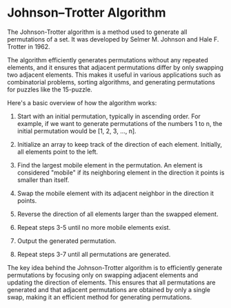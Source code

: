 # Johnson–Trotter Algorithm

The Johnson-Trotter algorithm is a method used to generate all permutations of a set. It was developed by Selmer M. Johnson and Hale F. Trotter in 1962.

The algorithm efficiently generates permutations without any repeated elements, and it ensures that adjacent permutations differ by only swapping two adjacent elements. This makes it useful in various applications such as combinatorial problems, sorting algorithms, and generating permutations for puzzles like the 15-puzzle.

Here's a basic overview of how the algorithm works:

1. Start with an initial permutation, typically in ascending order. For example, if we want to generate permutations of the numbers 1 to n, the initial permutation would be [1, 2, 3, ..., n].

2. Initialize an array to keep track of the direction of each element. Initially, all elements point to the left.

3. Find the largest mobile element in the permutation. An element is considered "mobile" if its neighboring element in the direction it points is smaller than itself.

4. Swap the mobile element with its adjacent neighbor in the direction it points.

5. Reverse the direction of all elements larger than the swapped element.

6. Repeat steps 3-5 until no more mobile elements exist.

7. Output the generated permutation.

8. Repeat steps 3-7 until all permutations are generated.

The key idea behind the Johnson-Trotter algorithm is to efficiently generate permutations by focusing only on swapping adjacent elements and updating the direction of elements. This ensures that all permutations are generated and that adjacent permutations are obtained by only a single swap, making it an efficient method for generating permutations.